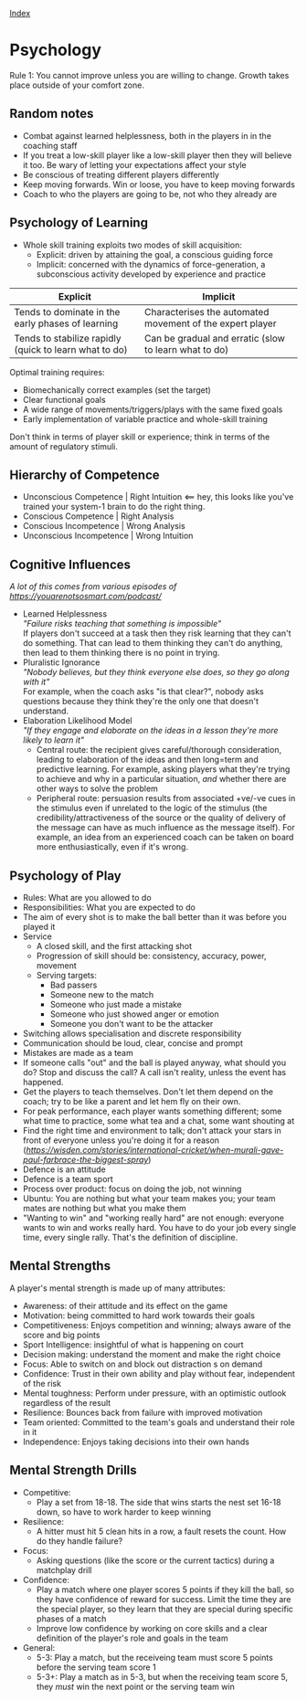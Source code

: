 [Index](./README.md)

# Psychology

Rule 1: You cannot improve unless you are willing to change.  Growth takes place outside of your comfort zone.

## Random notes

- Combat against learned helplessness, both in the players in in the coaching staff
- If you treat a low-skill player like a low-skill player then they will believe it too.  Be wary of letting your expectations affect your style
- Be conscious of treating different players differently
- Keep moving forwards.  Win or loose, you have to keep moving forwards
- Coach to who the players are going to be, not who they already are

## Psychology of Learning

- Whole skill training exploits two modes of skill acquisition:
  - Explicit: driven by attaining the goal, a conscious guiding force
  - Implicit: concerned with the dynamics of force-generation, a subconscious activity developed by experience and practice

| Explicit | Implicit |
| --- | --- |
| Tends to dominate in the early phases of learning | Characterises the automated movement of the expert player |
| Tends to stabilize rapidly (quick to learn what to do) | Can be gradual and erratic (slow to learn what to do) |

Optimal training requires:

- Biomechanically correct examples (set the target)
- Clear functional goals
- A wide range of movements/triggers/plays with the same fixed goals
- Early implementation of variable practice and whole-skill training

Don't think in terms of player skill or experience; think in terms of the amount of regulatory stimuli.

## Hierarchy of Competence

- Unconscious Competence | Right Intuition <== hey, this looks like you've trained your system-1 brain to do the right thing.
- Conscious Competence | Right Analysis
- Conscious Incompetence | Wrong Analysis
- Unconscious Incompetence | Wrong Intuition

## Cognitive Influences

_A lot of this comes from various episodes of https://youarenotsosmart.com/podcast/_

- Learned Helplessness  
  _"Failure risks teaching that something is impossible"_  
  If players don't succeed at a task then they risk learning that they can't do something.   That can lead to them thinking they can't do anything, then lead to them thinking there is no point in trying.
- Pluralistic Ignorance  
  _"Nobody believes, but they think everyone else does, so they go along with it"_  
  For example, when the coach asks "is that clear?", nobody asks questions because they think they're the only one that doesn't understand.
- Elaboration Likelihood Model  
  _"If they engage and elaborate on the ideas in a lesson they're more likely to learn it"_  
  - Central route: the recipient gives careful/thorough consideration, leading to elaboration of the ideas and then long=term and predictive learning.  For example, asking players what they're trying to achieve and why in a particular situation, _and_ whether there are other ways to solve the problem
  - Peripheral route: persuasion results from associated +ve/-ve cues in the stimulus even if unrelated to the logic of the stimulus (the credibility/attractiveness of the source or the quality of delivery of the message can have as much influence as the message itself).  For example, an idea from an experienced coach can be taken on board more enthusiastically, even if it's wrong.

## Psychology of Play

- Rules: What are you allowed to do
- Responsibilities: What you are expected to do
- The aim of every shot is to make the ball better than it was before you played it
- Service
  - A closed skill, and the first attacking shot
  - Progression of skill should be: consistency, accuracy, power, movement
  - Serving targets:
    - Bad passers
    - Someone new to the match
    - Someone who just made a mistake
    - Someone who just showed anger or emotion
    - Someone you don't want to be the attacker
- Switching allows specialisation and discrete responsibility
- Communication should be loud, clear, concise and prompt
- Mistakes are made as a team
- If someone calls "out" and the ball is played anyway, what should you do?  Stop and discuss the call?  A call isn't reality, unless the event has happened.
- Get the players to teach themselves.  Don't let them depend on the coach; try to be like a parent and let hem fly on their own.
- For peak performance, each player wants something different; some what time to practice, some what tea and a chat, some want shouting at
- Find the right time and environment to talk; don't attack your stars in front of everyone unless you're doing it for a reason (_https://wisden.com/stories/international-cricket/when-murali-gave-paul-farbrace-the-biggest-spray_)
- Defence is an attitude
- Defence is a team sport
- Process over product: focus on doing the job, not winning
- Ubuntu: You are nothing but what your team makes you; your team mates are nothing but what you make them
- "Wanting to win" and "working really hard" are not enough: everyone wants to win and works really hard.  You have to do your job every single time, every single rally.  That's the definition of discipline.

## Mental Strengths

A player's mental strength is made up of many attributes:

- Awareness: of their attitude and its effect on the game
- Motivation: being committed to hard work towards their goals
- Competitiveness: Enjoys competition and winning; always aware of the score and big points
- Sport Intelligence: insightful of what is happening on court
- Decision making: understand the moment and make the right choice
- Focus: Able to switch on and block out distraction s on demand
- Confidence: Trust in their own ability and play without fear, independent of the risk
- Mental toughness: Perform under pressure, with an optimistic outlook regardless of the result
- Resilience: Bounces back from failure with improved motivation
- Team oriented: Committed to the team's goals and understand their role in it
- Independence: Enjoys taking decisions into their own hands

## Mental Strength Drills

- Competitive:
  - Play a set from 18-18.  The side that wins starts the nest set 16-18 down, so have to work harder to keep winning
- Resilience:
  - A hitter must hit 5 clean hits in a row, a fault resets the count.  How do they handle failure?
- Focus:
  - Asking questions (like the score or the current tactics) during a matchplay drill
- Confidence:
  - Play a match where one player scores 5 points if they kill the ball, so they have confidence of reward for success.  Limit the time they are the special player, so they learn that they are special during specific phases of a match
  - Improve low confidence by working on core skills and a clear definition of the player's role and goals in the team
- General:
  - 5-3: Play a match, but the receiveing team must score 5 points before the serving team score 1
  - 5-3+: Play a match as in 5-3, but when the receiving team score 5, they _must_ win the next point or the serving team win
